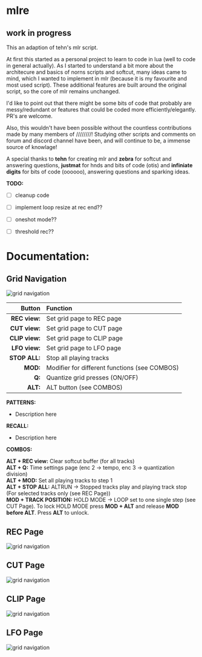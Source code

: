 # mlre


## work in progress



This an adaption of tehn's mlr script.

At first this started as a personal project to learn to code in lua (well to code in general actually). As I started to understand a bit more about the architecure and basics of norns scripts and softcut, many ideas came to mind, which I wanted to implement in mlr (because it is my favourite and most used script). These additional features are built around the original script, so the core of mlr remains unchanged.

I'd like to point out that there might be some bits of code that probably are messy/redundant or features that could be coded more efficiently/elegantly. PR's are welcome.

Also, this wouldn't have been possible without the countless contributions made by many members of ////////! Studying other scripts and comments on forum and discord channel have been, and will continue to be, a immense source of knowlage!

A special thanks to **tehn** for creating mlr and **zebra** for softcut and answering questions, **justmat** for hnds and bits of code (otis) and **infiniate digits** for bits of code (oooooo), answering questions and sparking ideas.


**TODO:**
- [ ] cleanup code
- [ ] implement loop resize at rec end??
- [ ] oneshot mode??
- [ ] threshold rec??


# Documentation:

## Grid Navigation
![grid navigation](https://github.com/sonoCircuits/mlre/blob/main/resources/grid_mlr_gridnav.png)

|Button|Function|  
|---:|:---|
|**REC view:**|Set grid page to REC page|
|**CUT view:**|Set grid page to CUT page|
|**CLIP view:**|Set grid page to CLIP page|
|**LFO view:**|Set grid page to LFO page|
|**STOP ALL:**| Stop all playing tracks| 
|**MOD:**| Modifier for different functions (see COMBOS)|
|**Q:**| Quantize grid presses (ON/OFF)|
|**ALT:**|ALT button (see COMBOS)|

**PATTERNS:**
- Description here

**RECALL:**
- Description here

**COMBOS:**

**ALT + REC view:** Clear softcut buffer (for all tracks)  
**ALT + Q:** Time settings page (enc 2 -> tempo, enc 3 -> quantization division)  
**ALT + MOD:** Set all playing tracks to step 1  
**ALT + STOP ALL:** ALTRUN -> Stopped tracks play and playing track stop (For selected tracks only (see REC Page))  
**MOD + TRACK POSITION:** HOLD MODE -> LOOP set to one single step (see CUT Page). To lock HOLD MODE press **MOD + ALT** and release **MOD before ALT**. Press **ALT** to unlock.   



## REC Page
![grid navigation](https://github.com/sonoCircuits/mlre/blob/main/resources/grid_mlr_recview.png)



## CUT Page
![grid navigation](https://github.com/sonoCircuits/mlre/blob/main/resources/grid_mlr_cutview.png)



## CLIP Page
![grid navigation](https://github.com/sonoCircuits/mlre/blob/main/resources/grid_mlr_clipview.png)



## LFO Page
![grid navigation](https://github.com/sonoCircuits/mlre/blob/main/resources/grid_mlr_lfoview.png)
